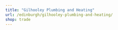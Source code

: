 ```yaml
---
title: "Gilhooley Plumbing and Heating"
url: /edinburgh/gilhooley-plumbing-and-heating/
shop: trade
---
```

